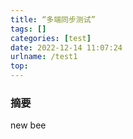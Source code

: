 ```yaml
---
title: “多端同步测试”
tags: []
categories: [test]
date: 2022-12-14 11:07:24
urlname: /test1
top:
---
```


### 摘要

<!-- more -->

new bee
